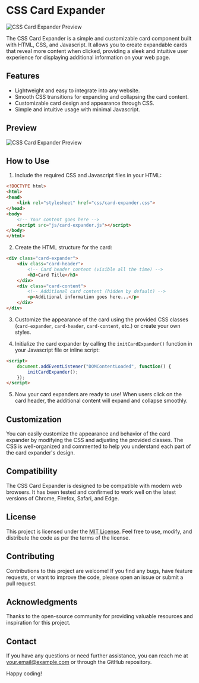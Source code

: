 # CSS Card Expander

![CSS Card Expander Preview](https://example.com/path/to/preview-image.png)

The CSS Card Expander is a simple and customizable card component built with HTML, CSS, and Javascript. It allows you to create expandable cards that reveal more content when clicked, providing a sleek and intuitive user experience for displaying additional information on your web page.

## Features

- Lightweight and easy to integrate into any website.
- Smooth CSS transitions for expanding and collapsing the card content.
- Customizable card design and appearance through CSS.
- Simple and intuitive usage with minimal Javascript.

## Preview

![CSS Card Expander Preview](https://example.com/path/to/preview-image.png)

## How to Use

1. Include the required CSS and Javascript files in your HTML:

```html
<!DOCTYPE html>
<html>
<head>
    <link rel="stylesheet" href="css/card-expander.css">
</head>
<body>
    <!-- Your content goes here -->
    <script src="js/card-expander.js"></script>
</body>
</html>
```

2. Create the HTML structure for the card:

```html
<div class="card-expander">
    <div class="card-header">
        <!-- Card header content (visible all the time) -->
        <h3>Card Title</h3>
    </div>
    <div class="card-content">
        <!-- Additional card content (hidden by default) -->
        <p>Additional information goes here...</p>
    </div>
</div>
```

3. Customize the appearance of the card using the provided CSS classes (`card-expander`, `card-header`, `card-content`, etc.) or create your own styles.

4. Initialize the card expander by calling the `initCardExpander()` function in your Javascript file or inline script:

```html
<script>
    document.addEventListener("DOMContentLoaded", function() {
        initCardExpander();
    });
</script>
```

5. Now your card expanders are ready to use! When users click on the card header, the additional content will expand and collapse smoothly.

## Customization

You can easily customize the appearance and behavior of the card expander by modifying the CSS and adjusting the provided classes. The CSS is well-organized and commented to help you understand each part of the card expander's design.

## Compatibility

The CSS Card Expander is designed to be compatible with modern web browsers. It has been tested and confirmed to work well on the latest versions of Chrome, Firefox, Safari, and Edge.

## License

This project is licensed under the [MIT License](LICENSE). Feel free to use, modify, and distribute the code as per the terms of the license.

## Contributing

Contributions to this project are welcome! If you find any bugs, have feature requests, or want to improve the code, please open an issue or submit a pull request.

## Acknowledgments

Thanks to the open-source community for providing valuable resources and inspiration for this project.

## Contact

If you have any questions or need further assistance, you can reach me at [your.email@example.com](mailto:your.email@example.com) or through the GitHub repository.

Happy coding!
